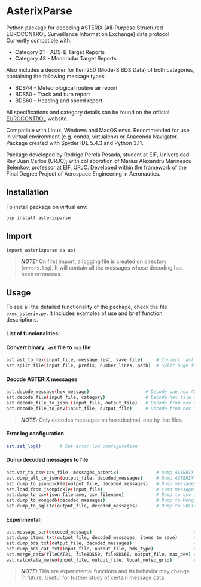 # AsterixParse

[eurocontrol]: https://www.eurocontrol.int/asterix

Python package for decoding ASTERIX (All-Purpose Structured EUROCONTROL Surveillance Information Exchange) data protocol.  
Currently compatible with:
   - Category 21 - ADS-B Target Reports
   - Category 48 - Monoradar Target Reports
    
Also includes a decoder for Item250 (Mode-S BDS Data) of both categories, containing the following message types:
   - BDS44 - Meteorological routine air report
   - BDS50 - Track and turn report
   - BDS60 - Heading and speed report
    
All specifications and category details can be found on the official [EUROCONTROL][eurocontrol] website.
    
Compatible with Linux, Windows and MacOS envs. Recommended for use in virtual environment (e.g. conda, virtualenv) or Anaconda Navigator.  
Package created with Spyder IDE 5.4.3 and Python 3.11. 

Package developed by Rodrigo Perela Posada, student at EIF, Universidad Rey Juan Carlos (URJC); with collaboration of Marius Alexandru Marinescu Belenkov, professor at EIF, URJC. Developed within the framework of the Final Degree Project of Aerospace Engineering in Aeronautics.


## Installation

To install package on virtual env:


```pip install asterixparse```


## Import


```import asterixparse as ast```

> **_NOTE:_** On first import, a logging file is created on directory (`errors.log`). It will contain all the messages whose decoding has been erroneous.


## Usage


To see all the detailed functionality of the package, check the file `exec_asterix.py`. 
It includes examples of use and brief function descriptions.

#### List of funcionalities:


#### Convert binary `.ast` file to `hex` file

```bash
ast.ast_to_hex(input_file, message_list, save_file)     # Convert .ast data to hexadecimal
ast.split_file(input_file, prefix, number_lines, path)  # Split huge files into equal lines number files
```

#### Decode ASTERIX messages 

```bash
ast.decode_message(hex_message)                     # Decode one hex ASTERIX message   
ast.decode_file(input_file, category)               # Decode hex file into variable
ast.decode_file_to_json (input_file, output_file)   # Decode from hex file to JSON
ast.decode_file_to_csv(input_file, output_file)     # Decode from hex file to csv
```
> **_NOTE:_** Only decodes messages on hexadecimal, one by line files

#### Error log configuration

```bash
ast.set_log()       # Set error log configuration 
```

#### Dump decoded messages to file 

```bash
ast.var_to_csv(csv_file, messages_asterix)              # Dump ASTERIX messages list (var) to csv file
ast.dump_all_to_json(output_file, decoded_messages)     # Dump ASTERIX messages list (var) to JSON file 
ast.dump_to_jsonpickle(output_file, decoded_messages)   # Dump messages list (var type object) to json file 
ast.load_from_jsonpickle(input_file)                    # Load messages list (var type object) from json file
ast.dump_to_csv(json_filename, csv_filename)            # Dump to csv from JSON file (generated with ast.dump_all_to_json())
ast.dump_to_mongodb(decoded_messages)                   # Dump to MongoDB (requires MongoDB server)
ast.dump_to_sqlite(output_file, decoded_messages)       # Dump to SQLite database 
```

#### Experimental: 

```bash
ast.message_str(decoded_message)                                      # Save one message into human format on a variable  
ast.dump_items_txt(output_file, decoded_messages, items_to_save)      # Dump choosen items of message into txt file (CAT21)
ast.dump_bds_txt(output_file, decoded_messages)                       # Dump choosen items of message (only hex BDS) into txt file (CAT48)
ast.dump_bds_cat_txt(input_file, output_file, bds_type)               # Dump BDS category decoded data into txt file (from txt gen. w/ ast.dump_bds_txt())
ast.merge_data(fileCAT21, fileBDS50, fileBDS60, output_file, max_dev) # Merge on csv file CAT21 items with BDS50 and BDS60 decoded data
ast.calculate_meteo(input_file, output_file, local_meteo_grid)        # Calculate dataframe with ASTERIX and ERA5 meteo data
```
> **_NOTE:_** This are experimental functions and its behavior may change in future. Useful for further study of certain message data.




